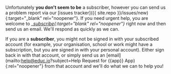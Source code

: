 Unfortunately __you don't seem to be__ a subscriber, however you can send us a problem report via our [issues tracker]({{ site.repo }}/issues/new){:target="_blank" rel="noopener"}. If you need urgent help, you are welcome to __[subscribe](/support){:target="_blank" rel="noopener"}__ right now and then send us an email. We'll respond as quickly as we can.

If you are a __subscriber__, you might not be signed in with your subscribed account (for example, your organisation, school or work might have a subscription, but you are signed in with your personal account). Either sign back in with that account, or simply send us an [email](mailto:help@educ.io?subject=Help Request for {{app}} App){:rel="noopener"} from that account and we'll do what we can to help you!